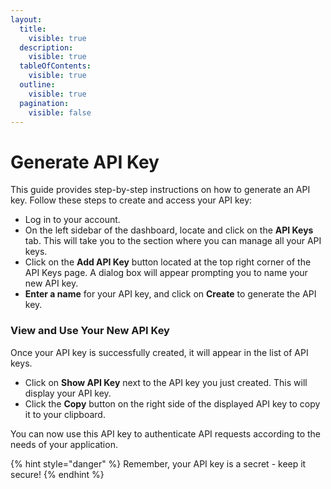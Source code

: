 ```yaml
---
layout:
  title:
    visible: true
  description:
    visible: true
  tableOfContents:
    visible: true
  outline:
    visible: true
  pagination:
    visible: false
---
```


# Generate API Key

This guide provides step-by-step instructions on how to generate an API key. Follow these steps to create and access your API key:

* Log in to your account.
* On the left sidebar of the dashboard, locate and click on the **API Keys** tab. This will take you to the section where you can manage all your API keys.
* Click on the **Add API Key** button located at the top right corner of the API Keys page. A dialog box will appear prompting you to name your new API key.
* **Enter a name** for your API key, and click on **Create** to generate the API key.

### View and Use Your New API Key

Once your API key is successfully created, it will appear in the list of API keys.

* Click on **Show API Key** next to the API key you just created. This will display your API key.
* Click the **Copy** button on the right side of the displayed API key to copy it to your clipboard.

You can now use this API key to authenticate API requests according to the needs of your application.

{% hint style="danger" %}
Remember, your API key is a secret - keep it secure!
{% endhint %}
